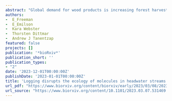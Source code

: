 ```yaml
--- 
abstract: "Global demand for wood products is increasing forest harvest. One understudied consequence of logging is that it accelerates mobilization of dissolved organic matter (DOM) from soils to aquatic ecosystems. Here, we tested how logging changed DOM in headwaters of hardwood-dominated catchments in northern Ontario, Canada. We apply a before-after control-impact experiment across four catchments for three years. DOM concentration in streams from logged catchments quadrupled, on average, after the first year post-harvest, but resulting changes to the molecular composition of DOM persisted for at least two-years. Ultrahigh-resolution mass spectrometry revealed that DOM within logged catchments was more energy-rich and chemically diverse than in controls, with novel highly unsaturated polyphenols, carboxylic-rich alicyclic, and nitrogen-containing formulae. The molecular composition of stream DOM measured fortnightly post-harvest was most strongly associated with DOM composition within intermediate and deeper layers of contributing soils, likely due to increased hydrological connectivity post-harvest. We estimate logging increased the total annual flux of dissolved organic carbon in streams by 6.4% of extracted wood carbon, and this carbon was more likely to be released into the atmosphere. Carbon accounting of forestry, including as a natural climate solution, must now consider the transport and fate of DOM from land into water."
authors: 
-  E_Freeman
-  E_Emilson
-  Kara Webster
-  Thorsten Dittmar
-  Andrew J Tanentzap
featured: false
projects: []
publication: '*bioRxiv*'
publication_short: ''
publication_types:
- "2"
date: '2023-12-01T00:00:00Z'
publishDate: '2023-01-01T00:00:00Z'
title: 'Logging disrupts the ecology of molecules in headwater streams'
url_pdf: "https://www.biorxiv.org/content/biorxiv/early/2023/03/08/2023.03.07.531469.full.pdf"
url_source: "https://www.biorxiv.org/content/10.1101/2023.03.07.531469.abstract"
--- 
```



